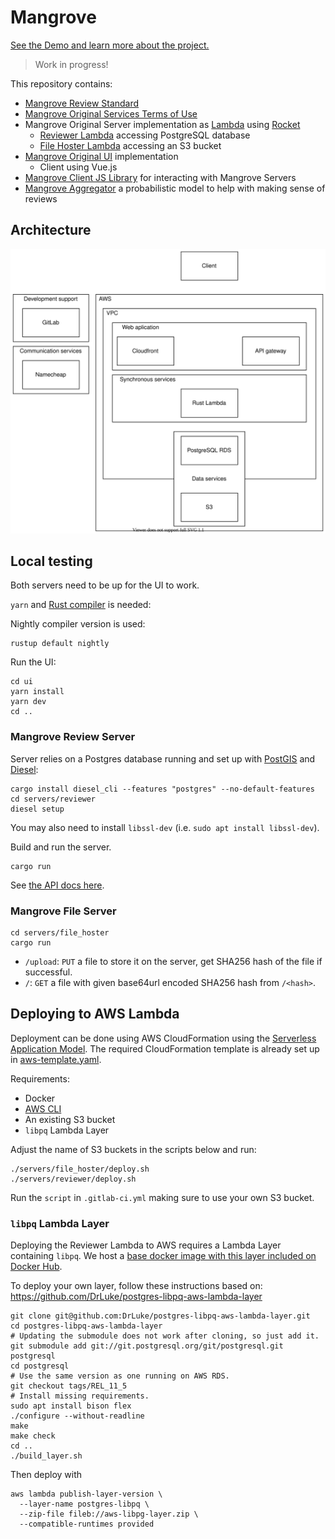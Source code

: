 # Mangrove

[See the Demo and learn more about the project.](https://mangrove.reviews)

> Work in progress!

This repository contains:
- [Mangrove Review Standard](ui/content/Mangrove_Review_Standard.md)
- [Mangrove Original Services Terms of Use](ui/content/Mangrove_Original_Services_ToS.md)
- Mangrove Original Server implementation as [Lambda](https://aws.amazon.com/lambda/) using [Rocket](https://rocket.rs/)
  - [Reviewer Lambda](servers/reviewer) accessing PostgreSQL database
  - [File Hoster Lambda](servers/file_hoster) accessing an S3 bucket
- [Mangrove Original UI](ui) implementation
  - Client using Vue.js
- [Mangrove Client JS Library](libraries/mangrove-reviews-js) for interacting with Mangrove Servers
- [Mangrove Aggregator](aggregator) a probabilistic model to help with making sense of reviews

## Architecture

![infrastructure](img/infrastructure.svg)

## Local testing

Both servers need to be up for the UI to work.

`yarn` and [Rust compiler](https://rustup.rs/) is needed:

Nightly compiler version is used:
```
rustup default nightly
```

Run the UI:
```
cd ui
yarn install
yarn dev
cd ..
```

### Mangrove Review Server

Server relies on a Postgres database running and set up with [PostGIS](https://postgis.net/install/) and [Diesel](https://diesel.rs/guides/getting-started/):
```
cargo install diesel_cli --features "postgres" --no-default-features
cd servers/reviewer
diesel setup
```

You may also need to install `libssl-dev` (i.e. `sudo apt install libssl-dev`).

Build and run the server.
```
cargo run
```

See [the API docs here](https://docs.mangrove.reviews).

### Mangrove File Server

```
cd servers/file_hoster
cargo run
```

- `/upload`: `PUT` a file to store it on the server, get SHA256 hash of the file if successful.
- `/`: `GET` a file with given base64url encoded SHA256 hash from `/<hash>`.

## Deploying to AWS Lambda

Deployment can be done using AWS CloudFormation using the [Serverless Application Model](https://docs.aws.amazon.com/lambda/latest/dg/serverless_app.html). The required CloudFormation template is already set up in [aws-template.yaml](aws-template.yaml).

Requirements:
- Docker
- [AWS CLI](https://aws.amazon.com/cli/)
- An existing S3 bucket
- `libpq` Lambda Layer

Adjust the name of S3 buckets in the scripts below and run:

```
./servers/file_hoster/deploy.sh
./servers/reviewer/deploy.sh
```

Run the `script` in `.gitlab-ci.yml` making sure to use your own S3 bucket.

### `libpq` Lambda Layer

Deploying the Reviewer Lambda to AWS requires a Lambda Layer containing `libpq`.
We host a [base docker image with this layer included on Docker Hub](https://hub.docker.com/r/plantingspace/lambda-rust).

To deploy your own layer, follow these instructions based on: https://github.com/DrLuke/postgres-libpq-aws-lambda-layer


```
git clone git@github.com:DrLuke/postgres-libpq-aws-lambda-layer.git
cd postgres-libpq-aws-lambda-layer
# Updating the submodule does not work after cloning, so just add it.
git submodule add git://git.postgresql.org/git/postgresql.git postgresql
cd postgresql
# Use the same version as one running on AWS RDS.
git checkout tags/REL_11_5
# Install missing requirements.
sudo apt install bison flex
./configure --without-readline
make
make check
cd ..
./build_layer.sh

```
Then deploy with
```
aws lambda publish-layer-version \
  --layer-name postgres-libpq \
  --zip-file fileb://aws-libpg-layer.zip \
  --compatible-runtimes provided
```
